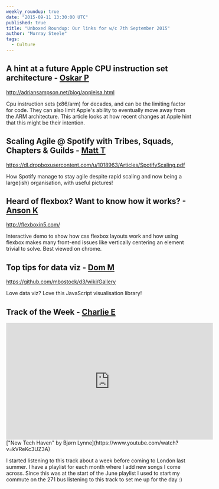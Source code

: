 ```yaml
---
weekly_roundup: true
date: "2015-09-11 13:30:00 UTC"
published: true
title: "Unboxed Roundup: Our links for w/c 7th September 2015"
author: "Murray Steele"
tags:
  - Culture
---
```


## A hint at a future Apple CPU instruction set architecture - [Oskar P](/people#oskar-pearson)

http://adriansampson.net/blog/appleisa.html

Cpu instruction sets (x86/arm) for decades, and can be the limiting factor for code. They can also limit Apple's ability to eventually move away from the ARM architecture. This article looks at how recent changes at Apple hint that this might be their intention.

## Scaling Agile @ Spotify with Tribes, Squads, Chapters & Guilds - [Matt T](https://uk.linkedin.com/in/mattturrell1)

https://dl.dropboxusercontent.com/u/1018963/Articles/SpotifyScaling.pdf

How Spotify manage to stay agile despite rapid scaling and now being a large(ish) organisation, with useful pictures!

## Heard of flexbox? Want to know how it works? - [Anson K](/people#anson-kelly)

http://flexboxin5.com/

Interactive demo to show how css flexbox layouts work and how using flexbox makes many front-end issues like vertically centering an element trivial to solve. Best viewed on chrome.

## Top tips for data viz - [Dom M](/people/dominci-mason)

https://github.com/mbostock/d3/wiki/Gallery

Love data viz? Love this JavaScript visualisation library!

## Track of the Week - [Charlie E](/people/charlie-egan)

<iframe width="560" height="315" src="https://www.youtube.com/embed/kVReKc3UZ3A" frameborder="0" allowfullscreen></iframe>
["New Tech Haven" by Bjørn Lynne](https://www.youtube.com/watch?v=kVReKc3UZ3A)

I started listening to this track about a week before coming to London last summer. I have a playlist for each month where I add new songs I come across. Since this was at the start of the June playlist I used to start my commute on the 271 bus listening to this track to set me up for the day :)
